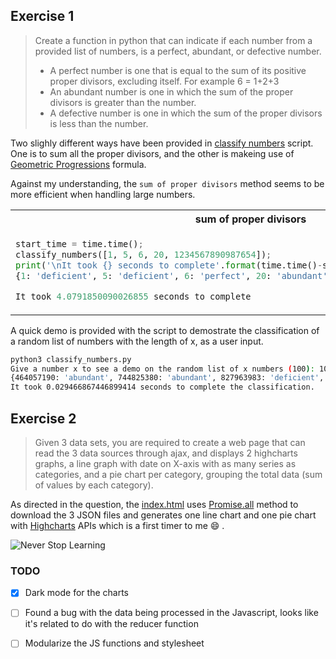 ## Exercise 1

> Create a function in python that can indicate if each number from a provided list of numbers, is a perfect, abundant, or defective number.
> - A perfect number is one that is equal to the sum of its positive proper divisors, excluding itself. For
example 6 = 1+2+3
> - An abundant number is one in which the sum of the proper divisors is greater than the number.
> - A defective number is one in which the sum of the proper divisors is less than the number.

Two slighly different ways have been provided in  [classify numbers](./Exercise1/classify_numbers.py) script. One is to sum all the proper divisors, and the other is makeing use of [Geometric Progressions](https://en.wikipedia.org/wiki/Geometric_progression) formula.

Against my understanding, the `sum of proper divisors` method seems to be more efficient when handling large numbers.

<table>
<tr>
<th> sum of proper divisors </th>
<th> sum by prime factors </th>
</tr>
<tr>
<td>

``` python
start_time = time.time();
classify_numbers([1, 5, 6, 20, 1234567890987654]);
print('\nIt took {} seconds to complete'.format(time.time()-start_time))
{1: 'deficient', 5: 'deficient', 6: 'perfect', 20: 'abundant', 1234567890987654: 'abundant'}

It took 4.0791850090026855 seconds to complete
```

</td>
<td>

``` python
start_time = time.time();
classify_numbers_with_prime_factor([1, 5, 6, 20, 1234567890987654]);
print('\nIt took {} seconds to complete'.format(time.time()-start_time))
{1: 'deficient', 5: 'deficient', 6: 'perfect', 20: 'abundant', 1234567890987654: 'abundant'}

It took 5.200538873672485 seconds to complete
```
</td>
</tr>
</table>

A quick demo is provided with the script to demostrate the classification of a random list of numbers with the length of x, as a user input.

``` bash
python3 classify_numbers.py
Give a number x to see a demo on the random list of x numbers (100): 10
{464057190: 'abundant', 744825380: 'abundant', 827963983: 'deficient', 212821868: 'abundant', 676698850: 'deficient', 757949428: 'deficient', 900876147: 'deficient', 981751179: 'deficient', 963908645: 'deficient', 808543110: 'abundant'}
It took 0.029466867446899414 seconds to complete the classification.
```

## Exercise 2

> Given 3 data sets, you are required to create a web page that can read the 3 data sources through ajax, and displays 2 highcharts graphs, a line graph with date on X-axis with as many series as categories, and a pie chart per category, grouping the total data (sum of values by each category).

As directed in the question, the [index.html](./Exercise2/index.html) uses [Promise.all](https://developer.mozilla.org/en-US/docs/Web/JavaScript/Reference/Global_Objects/Promise/all) method to download the 3 JSON files and generates one line chart and one pie chart with [Highcharts](https://www.highcharts.com/docs/index) APIs which is a first timer to me :smile: . 

![Never Stop Learning](https://i.pinimg.com/564x/9e/6f/38/9e6f38cb23cd1dfc631e6dfd658fa693.jpg)

### TODO
- [x] Dark mode for the charts
- [ ] Found a bug with the data being processed in the Javascript, looks like it's related to do with the reducer function
- [ ] Modularize the JS functions and stylesheet

